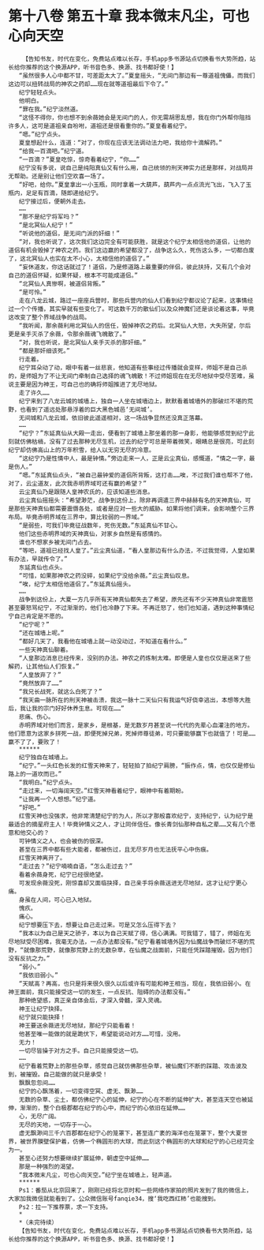 # 第十八卷 第五十章 我本微末凡尘，可也心向天空
        【告知书友，时代在变化，免费站点难以长存，手机app多书源站点切换看书大势所趋，站长给你推荐的这个换源APP，听书音色多、换源、找书都好使！】
       “虽然很多人心中都不甘，可差距太大了。”夏皇摇头，“无间门那边有一尊道祖傀儡，而我们这边可以扭转战局的神农之药却……现在就等道祖最后下令了。”
       纪宁轻轻点头。
       他明白。
       “罪在我。”纪宁淡然道。
       “这怪不得你，你也想不到余薇她会是无间门的人，你无需胡思乱想，我在你门外帮你阻挡许多人，这可是道祖亲自吩咐，道祖还是很看重你的。”夏皇看着纪宁。
       “嗯。”纪宁点头。
       夏皇想起什么，连道：“对了，你现在应该无法调动法力吧，我给你十滴解药。”
       “给我一百滴吧。”纪宁道。
       “一百滴？”夏皇吃惊，惊奇看着纪宁，“你……”
       纪宁没有多说，说自己是纯阳真仙又有什么用，自己统领的刑天神实力还是那样，对战局并无帮助。还是别让他们空欢喜一场了。
       “好吧，给你。”夏皇拿出一小玉瓶，同时拿着一大葫芦，葫芦内一点点流光飞出，飞入了玉瓶内，足足有百滴，随即递给纪宁。
       纪宁接过后，便朝外走去。
       ……
       “那不是纪宁将军吗？”
       “是北冥仙人纪宁！”
       “听说他的道侣，是无间门派的奸细！”
       “对，我也听说了，这次我们这边完全有可能获胜，就是这个纪宁太相信他的道侣，让他的道侣有机会毁掉了神农之药。我们这边赢的希望都没了，战争这么久，死伤这么多，一切都白废了，这北冥仙人也实在太不小心，太相信他的道侣了。”
       “妄休道友，你这话就过了！道侣，乃是修道路上最重要的伴侣，彼此扶持，又有几个会对自己的道侣怀疑，如果怀疑，根本不可能成道侣。”
       “北冥仙人真惨啊，被道侣背叛。”
       “是可怜。”
       走在八龙云城，路过一座座兵营时，那些兵营内的仙人们看到纪宁都议论了起来，这事情经过一个个传播，其实早就有些变化了。可这数千万的散仙们以及众神魔们还是谈论着这事，毕竟这改变了整个界域战争的战局。
       “我听闻，那余薇利用北冥仙人的信任，毁掉神农之药后。北冥仙人大怒，大失所望，尔后更是亲手灭杀了余薇，令那余薇魂飞魄散了。”
       “对，我也听说，是北冥仙人亲手灭杀的那奸细。”
       “都是那奸细该死。”
       行走着。
       纪宁耳朵动了动，眼中有着一丝悲哀，他知道有些事经过传播就会变样，师姐不是自己杀的，是师姐为了不让无间门牵制自己选择的魂飞魄散！不过师姐现在在无尽地狱中受尽苦难，虽说主要是因为神王，可自己也的确将师姐推进了无尽地狱。
       走了许久……
       纪宁来到了八龙云城的城墙上，独自一人坐在城墙边上，默默看着城墙外的那破烂不堪的荒野，也看到了遥远处那悬浮着的巨大黑色城邑‘无间城’。
       无间城和八龙云城，依旧彼此遥遥相对，这一场战争显然还没真正落幕。
       ……
       “纪宁？”东延真仙从大殿一走出，便看到了城墙上那坐着的那一身影，他能够感觉到纪宁此刻就仿佛枯槁，没有了过去那种无尽生机，过去的纪宁可总是带着微笑，眼睛总是很亮，可此刻纪宁却仿佛高山上的万年积雪，给人以无穷无尽的冷意。
       “这纪宁乃是性情中人，最是钟情。”旁边走来一人，正是云尘真仙，感慨道，“情之一字，最是伤人。”
       “嗯。”东延真仙点头，“被自己最钟爱的道侣所背叛，这打击……唉，不过我们谁也帮不了他，对了，云尘道友，此次我赤明界域可还有赢的希望？”
       云尘真仙乃是跟随人皇神农氏的，应该知道些消息。
       云尘真仙摇摇头：“希望渺茫，战争到这份上，除非再调遣三界中赫赫有名的天神真仙，可是那些天神真仙都需要震慑各处，或者是应对一些大的威胁。如果将他们调来，会影响整个三界布局。毕竟赤明界域在三界中，算比较弱的一界域。”
       “是弱些，可我们毕竟征战数年，死伤无数。”东延真仙不甘心。
       他们这些赤明界域的天神真仙，对家乡自然是有感情的。
       谁也不想家乡被无间门占去。
       “等吧，道祖已经找人皇了。”云尘真仙道，“看人皇那边有什么办法，不过我觉得，人皇如果有办法，早就传令了。”
       东延真仙也点头。
       “可惜，如果那神农之药没碎，如果纪宁没给余薇。”云尘真仙叹息。
       “唉，纪宁太相信他道侣了。”东延真仙摇头。
       ……
       战争到这份上，大夏一方几乎所有天神真仙都失去了希望，原先还有不少天神真仙非常震怒甚至要怒骂纪宁，不过渐渐的，他们也冷静了下来。不再迁怒了，他们也知道，遇到这种事情纪宁自己肯定是不愿的。
       “纪宁呢？”
       “还在城墙上呢。”
       “都好几天了，我看他在城墙上就一动没动过，不知道在看什么。”
       一些天神真仙聊着。
       “人皇那边消息已经传来，没别的办法。神农之药炼制太难。即便是人皇也仅仅是送来了些解药，让其他仙人们恢复。”
       “人皇放弃了？”
       “竟然放弃了……”
       “我兄长战死，就这么白死了？”
       “我天曲一脉所在的刑天神被击溃，我这一脉十二天仙只有我运气好侥幸逃出，本想等大胜后，我让我的宗门好好休养生息。可现在……”
       悲痛、伤心。
       赤明界域对他们而言，是家乡，是根基，是无数岁月甚至说一代代的先辈心血灌注的地方。他们愿意为这家乡拼死一战，即便死掉兄弟，死掉师尊徒弟，可只要能够赢下也就值了！可是……赢不了了，要败了！
       ******
       纪宁独自在城墙上。
       “纪宁。”一头红色长发的红雪天神来了，轻轻拍了拍纪宁肩膀，“振作点，情，也仅仅是修仙路上的一道坎而已。”
       “我明白。”纪宁点头。
       “走过来，一切海阔天空。”红雪天神看着纪宁，眼神中有着期盼。
       “让我再一个人想想。”纪宁道。
       “好吧。”
       红雪天神也没强求，他非常清楚纪宁的为人，所以才那般喜欢纪宁，支持纪宁，认为纪宁是最适合的摘星府主人！毕竟钟情义之人，才让同伴信任。像长青剑仙那种自私之辈……又有几个愿意和他交心的？
       可钟情义之人，也会被伤的很深。
       甚至在三界中都有些大能者，都被伤过，且无尽岁月也无法抚平心中伤痕。
       红雪天神离开了。
       “走过去？”纪宁喃喃自语，“怎么走过去？”
       看着余薇身死，纪宁已经很绝望。
       可发现余薇没死，刚惊喜却又面临抉择，自己亲手将余薇送进无尽地狱，这才让纪宁更心痛。
       身虽在人间，可心已入地狱。
       愧疚。
       痛心。
       纪宁想要压下去，想要让自己走过来。可是又怎么压得下去？
       “我本以为自己是天之骄子，本以为自己天赋了得，信心满满。可我错了，错了，师姐在无尽地狱受尽困难，我毫无办法，一点办法都没有。”纪宁看着城墙外因为仙魔战争而破烂不堪的荒野，“就像那荒野，就像那荒野上的无数杂草，在仙魔之战面前，只能任凭踩踏摧毁。因为他们没有反抗之力。”
       “弱小。”
       “我依旧弱小。”
       “天赋高？再高，也只是将来很久很久以后或许有可能和神王相当，现在，我依旧弱小。在神王面前，我只能接受这一切的发生，一点反抗、阻碍的办法都没有。”
       那种绝望感，真正亲自体会后，才深入骨髓，深入灵魂。
       神王让纪宁抉择。
       纪宁就只能抉择！
       神王要送余薇进无尽地狱，那纪宁只能看着！
       他甚至唯一能做的就是跪伏下，希望能说动对方……可惜，没用。
       无力！
       一切尽皆操于对方之手。自己只能接受这一切。
       ……
       纪宁看着荒野上的那些杂草，感觉自己就仿佛那些杂草，被仙魔们不断的踩踏、攻击波及到，被摧毁。自己能做的就只是承受！
       飘飘忽忽间……
       纪宁的心飘荡着，一切变得空冥、虚无、飘渺……
       无数的杂草、尘土，都仿佛纪宁心的延伸，纪宁的心在不断的延伸扩大，甚至连天空也被延伸，渐渐的，整个白极郡都在纪宁的心中，而纪宁的心依旧在延伸……
       心，无尽广阔。
       无尽的天地，一切存于一心。
       虚无飘渺间三千六百郡都在纪宁心的笼罩下，甚至连广袤的海洋也在笼罩下，整个大夏世界，被世界膜壁保护着，仿佛一个椭圆形的大球，而此刻这个椭圆形的大球和纪宁的心已经完全为一。
       甚至心还努力想要继续扩展延伸，朝虚空中延伸……
       那是一种强烈的渴望。
       “我本微末凡尘，可也心向天空。”纪宁坐在城墙上，轻声道。
       ******
       Ps1：番茄从北京回来了，刚刚已经将北京时和一些网络作家拍的照片发到了我的微信上，大家加我微信就能看到了。公众微信账号fanqie34，搜‘我吃西红柿’也能搜到。
       Ps2：拉一下推荐票，求一下支持。
       *
       *（未完待续）
       【告知书友，时代在变化，免费站点难以长存，手机app多书源站点切换看书大势所趋，站长给你推荐的这个换源APP，听书音色多、换源、找书都好使！】